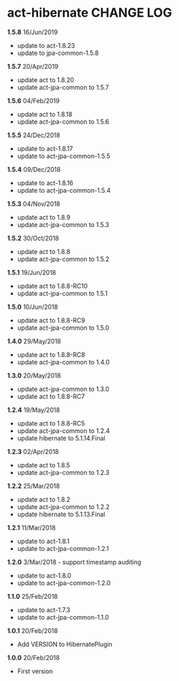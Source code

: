 # act-hibernate CHANGE LOG

**1.5.8** 16/Jun/2019
* update to act-1.8.23
* update to jpa-common-1.5.8

**1.5.7** 20/Apr/2019
* update act to 1.8.20
* update act-jpa-common to 1.5.7

**1.5.6** 04/Feb/2019
* update act to 1.8.18
* update act-jpa-common to 1.5.6

**1.5.5** 24/Dec/2018
* update to act-1.8.17
* update to act-jpa-common-1.5.5

**1.5.4** 09/Dec/2018
* update to act-1.8.16
* update to act-jpa-common-1.5.4

**1.5.3** 04/Nov/2018
* update act to 1.8.9
* update act-jpa-common to 1.5.3

**1.5.2** 30/Oct/2018
* update act to 1.8.8
* update act-jpa-common to 1.5.2

**1.5.1** 19/Jun/2018
* update act to 1.8.8-RC10
* update act-jpa-common to 1.5.1

**1.5.0** 10/Jun/2018
* update act to 1.8.8-RC9
* update act-jpa-common to 1.5.0

**1.4.0** 29/May/2018
* update act to 1.8.8-RC8
* update act-jpa-common to 1.4.0

**1.3.0** 20/May/2018
* update act-jpa-common to 1.3.0
* update act to 1.8.8-RC7

**1.2.4** 19/May/2018
* update act to 1.8.8-RC5
* update act-jpa-common to 1.2.4
* update hibernate to 5.1.14.Final

**1.2.3** 02/Apr/2018
* update act to 1.8.5
* update act-jpa-common to 1.2.3

**1.2.2** 25/Mar/2018
* update act to 1.8.2
* update act-jpa-common to 1.2.2
* update hibernate to 5.1.13.Final

**1.2.1** 11/Mar/2018
* update to act-1.8.1
* update to act-jpa-common-1.2.1

**1.2.0** 3/Mar/2018 - support timestamp auditing

* update to act-1.8.0
* update to act-jpa-common-1.2.0

**1.1.0** 25/Feb/2018 

* update to act-1.7.3
* update to act-jpa-common-1.1.0

**1.0.1** 20/Feb/2018

* Add VERSION to HibernatePlugin

**1.0.0** 20/Feb/2018 

* First version
